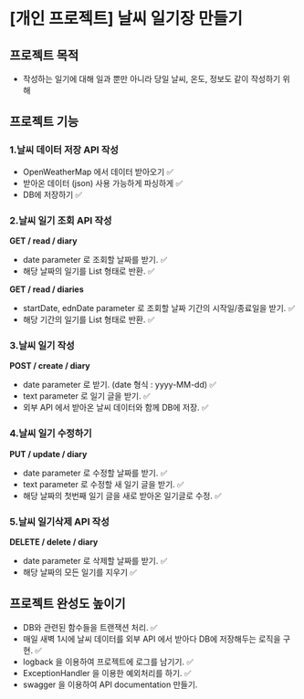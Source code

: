 # [개인 프로젝트] 날씨 일기장 만들기
## 프로젝트 목적
- 작성하는 일기에 대해 일과 뿐만 아니라 당일 날씨, 온도, 정보도 같이 작성하기 위해

## 프로젝트 기능

### 1.날씨 데이터 저장 API 작성
- OpenWeatherMap 에서 데이터 받아오기 ✅ 
- 받아온 데이터 (json) 사용 가능하게 파싱하게 ✅
- DB에 저장하기 ✅

### 2.날씨 일기 조회 API 작성
**GET / read / diary**
- date parameter 로 조회할 날짜를 받기. ✅
- 해당 날짜의 일기를 List 형태로 반환. ✅

**GET / read / diaries**
- startDate, ednDate parameter 로 조회할 날짜 기간의 시작일/종료일을 받기. ✅
- 해당 기간의 일기를 List 형태로 반환. ✅

### 3.날씨 일기 작성
**POST / create / diary**
- date parameter 로 받기. (date 형식 : yyyy-MM-dd) ✅
- text parameter 로 일기 글을 받기. ✅
- 외부 API 에서 받아온 날씨 데이터와 함께 DB에 저장. ✅

### 4.날씨 일기 수정하기
**PUT / update / diary**
- date parameter 로 수정할 날짜를 받기. ✅
- text parameter 로 수정할 새 일기 글을 받기. ✅
- 해당 날짜의 첫번째 일기 글을 새로 받아온 일기글로 수정. ✅

### 5.날씨 일기삭제 API 작성
**DELETE / delete / diary**
- date parameter 로 삭제할 날짜를 받기. ✅
- 해당 날짜의 모든 일기를 지우기 ✅


## 프로젝트 완성도 높이기
- DB와 관련된 함수들을 트랜잭션 처리. ✅
- 매일 새벽 1시에 날씨 데이터를 외부 API 에서 받아다 DB에 저장해두는 로직을 구현. ✅
- logback 을 이용하여 프로젝트에 로그를 남기기. ✅
- ExceptionHandler 을 이용한 예외처리를 하기. ✅
- swagger 을 이용하여 API documentation 만들기.